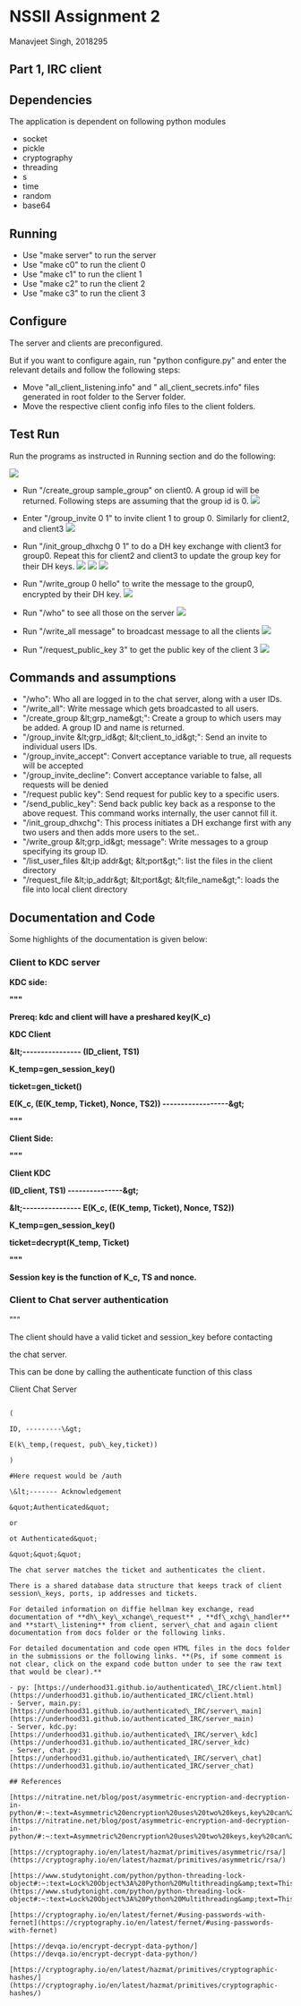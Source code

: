 # NSSII Assignment 2

Manavjeet Singh, 2018295

## Part 1, IRC client

## Dependencies

The application is dependent on following python modules

- socket
- pickle
- cryptography
- threading
- s
- time
- random
- base64

## Running

- Use &quot;make server&quot; to run the server
- Use &quot;make c0&quot; to run the client 0
- Use &quot;make c1&quot; to run the client 1
- Use &quot;make c2&quot; to run the client 2
- Use &quot;make c3&quot; to run the client 3

## Configure

The server and clients are preconfigured.

But if you want to configure again, run &quot;python configure.py&quot; and enter the relevant details and follow the following steps:

- Move &quot;all\_client\_listening.info&quot; and &quot; all\_client\_secrets.info&quot; files generated in root folder to the Server folder.
- Move the respective client config info files to the client folders.

## Test Run

Run the programs as instructed in Running section and do the following:

![](RackMultipart20210502-4-sorlmw_html_555adba999b07c0d.png)

- Run &quot;/create\_group sample\_group&quot; on client0. A group id will be returned. Following steps are assuming that the group id is 0.
 ![](RackMultipart20210502-4-sorlmw_html_d294dc018c8b281a.png)
- Enter &quot;/group\_invite 0 1&quot; to invite client 1 to group 0. Similarly for client2, and client3
 ![](RackMultipart20210502-4-sorlmw_html_96a20bdd8416e584.png)
- Run &quot;/init\_group\_dhxchg 0 1&quot; to do a DH key exchange with client3 for group0. Repeat this for client2 and client3 to update the group key for their DH keys.
 ![](RackMultipart20210502-4-sorlmw_html_d0bd7d33c4fed864.png)
 ![](RackMultipart20210502-4-sorlmw_html_31545db2d891ae94.png)
 ![](RackMultipart20210502-4-sorlmw_html_f6280e2d03ec39fc.png)
- Run &quot;/write\_group 0 hello&quot; to write the message to the group0, encrypted by their DH key.
 ![](RackMultipart20210502-4-sorlmw_html_2c9c04fb7f102f73.png)
- Run &quot;/who&quot; to see all those on the server
 ![](RackMultipart20210502-4-sorlmw_html_a9c9a7581f3b81f9.png)
- Run &quot;/write\_all message&quot; to broadcast message to all the clients
 ![](RackMultipart20210502-4-sorlmw_html_5fa26d7bea2125f5.png)

- Run &quot;/request\_public\_key 3&quot; to get the public key of the client 3
 ![](RackMultipart20210502-4-sorlmw_html_55a7a9e13dcccaa9.png)

## Commands and assumptions

- &quot;/who&quot;: Who all are logged in to the chat server, along with a user IDs.
- &quot;/write\_all&quot;: Write message which gets broadcasted to all users.
- &quot;/create\_group \&lt;grp\_name\&gt;&quot;: Create a group to which users may be added. A group ID and name is returned.
- &quot;/group\_invite \&lt;grp\_id\&gt; \&lt;client\_to\_id\&gt;&quot;: Send an invite to individual users IDs.
- &quot;/group\_invite\_accept&quot;: Convert acceptance variable to true, all requests will be accepted
- &quot;/group\_invite\_decline&quot;: Convert acceptance variable to false, all requests will be denied
- &quot;/request public key&quot;: Send request for public key to a specific users.
- &quot;/send\_public\_key&quot;: Send back public key back as a response to the above request. This command works internally, the user cannot fill it.
- &quot;/init\_group\_dhxchg&quot;: This process initiates a DH exchange first with any two users and then adds more users to the set..
- &quot;/write\_group \&lt;grp\_id\&gt; message&quot;: Write messages to a group specifying its group ID.
- &quot;/list\_user\_files \&lt;ip addr\&gt; \&lt;port\&gt;&quot;: list the files in the client directory
- &quot;/request\_file \&lt;ip\_addr\&gt; \&lt;port\&gt; \&lt;file\_name\&gt;&quot;: loads the file into local client directory

##


## Documentation and Code

Some highlights of the documentation is given below:

### Client to KDC server

**KDC side:**

**&quot;&quot;&quot;**

**Prereq: kdc and client will have a preshared key(K\_c)**

**KDC Client**

**\&lt;---------------- (ID\_client, TS1)**

**K\_temp=gen\_session\_key()**

**ticket=gen\_ticket()**

**E(K\_c, (E(K\_temp, Ticket), Nonce, TS2)) ------------------\&gt;**

**&quot;&quot;&quot;**

**Client Side:**

**&quot;&quot;&quot;**

**Client KDC**

**(ID\_client, TS1) ---------------\&gt;**

**\&lt;---------------- E(K\_c, (E(K\_temp, Ticket), Nonce, TS2))**

**K\_temp=gen\_session\_key()**

**ticket=decrypt(K\_temp, Ticket)**

**&quot;&quot;&quot;**

**Session key is the function of K\_c, TS and nonce.**

### Client to Chat server authentication

&quot;&quot;&quot;

The client should have a valid ticket and session\_key before contacting

the chat server.

This can be done by calling the authenticate function of this class

Client Chat Server

~~~~~~~~~~~~~~~~~~

(

ID, ---------\&gt;

E(k\_temp,(request, pub\_key,ticket))

)

#Here request would be /auth

\&lt;------- Acknowledgement

&quot;Authenticated&quot;

or

ot Authenticated&quot;

&quot;&quot;&quot;

The chat server matches the ticket and authenticates the client.

There is a shared database data structure that keeps track of client session\_keys, ports, ip addresses and tickets.

For detailed information on diffie hellman key exchange, read documentation of **dh\_key\_xchange\_request** , **df\_xchg\_handler** and **start\_listening** from client, server\_chat and again client documentation from docs folder or the following links.

For detailed documentation and code open HTML files in the docs folder in the submissions or the following links. **(Ps, if some comment is not clear, click on the expand code button under to see the raw text that would be clear).**

- py: [https://underhood31.github.io/authenticated\_IRC/client.html](https://underhood31.github.io/authenticated_IRC/client.html)
- Server, main.py: [https://underhood31.github.io/authenticated\_IRC/server\_main](https://underhood31.github.io/authenticated_IRC/server_main)
- Server, kdc.py: [https://underhood31.github.io/authenticated\_IRC/server\_kdc](https://underhood31.github.io/authenticated_IRC/server_kdc)
- Server, chat.py: [https://underhood31.github.io/authenticated\_IRC/server\_chat](https://underhood31.github.io/authenticated_IRC/server_chat)

## References

[https://nitratine.net/blog/post/asymmetric-encryption-and-decryption-in-python/#:~:text=Asymmetric%20encryption%20uses%20two%20keys,key%20can%20decrypt%20the%20message](https://nitratine.net/blog/post/asymmetric-encryption-and-decryption-in-python/#:~:text=Asymmetric%20encryption%20uses%20two%20keys,key%20can%20decrypt%20the%20message).

[https://cryptography.io/en/latest/hazmat/primitives/asymmetric/rsa/](https://cryptography.io/en/latest/hazmat/primitives/asymmetric/rsa/)

[https://www.studytonight.com/python/python-threading-lock-object#:~:text=Lock%20Object%3A%20Python%20Multithreading&amp;text=This%20lock%20helps%20us%20in,we%20initialize%20the%20Lock%20object](https://www.studytonight.com/python/python-threading-lock-object#:~:text=Lock%20Object%3A%20Python%20Multithreading&amp;text=This%20lock%20helps%20us%20in,we%20initialize%20the%20Lock%20object)

[https://cryptography.io/en/latest/fernet/#using-passwords-with-fernet](https://cryptography.io/en/latest/fernet/#using-passwords-with-fernet)

[https://devqa.io/encrypt-decrypt-data-python/](https://devqa.io/encrypt-decrypt-data-python/)

[https://cryptography.io/en/latest/hazmat/primitives/cryptographic-hashes/](https://cryptography.io/en/latest/hazmat/primitives/cryptographic-hashes/)
